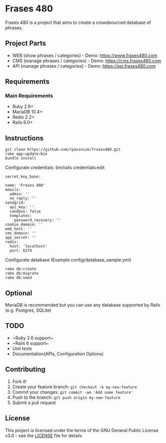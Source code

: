 # Frases 480
Frases 480 is a project that aims to create a crowdsourced database of phrases.


## Project Parts
* WEB (show phrases / categories) - Demo: https://www.frases480.com
* CMS (manage phrases / categories) - Demo: https://cms.frases480.com
* API (manage phrases / categories) - Demo: https://api.frases480.com

## Requirements

### Main Requirements
* Ruby 2.6+
* MariaDB 10.4+
* Redis 2.2+
* Rails 6.0+


## Instructions

```
git clone https://github.com/rpaszniuk/frases480.git
rake app:update:bin
bundle install
```

Configurate credentials: bin/rails credentials:edit

```
secret_key_base: 

name: 'Frases 480'
emails:
  admin: ''
  no_reply: ''
sendgrid:
  api_key: ''
  sandbox: false
  templates:
    password_recovery: ''
cookie_domain: ''
web_host: ''
cms_domain: ''
app_secret: ''
redis:
  host: 'localhost'
  port: 6379
```

Configurate database (Example config/database_sample.yml)

```
rake db:create
rake db:migrate
rake db:seed
```

## Optional

MariaDB is recommended but you can use any database supported by Rails (e.g. Postgres, SQLite)

## TODO

- ~Ruby 2.6 support~
- ~Rails 6 support~
- Unit tests
- Documentation(APIs, Configuration Options)

## Contributing

1. Fork it!
2. Create your feature branch: `git checkout -b my-new-feature`
3. Commit your changes: `git commit -am 'Add some feature'`
4. Push to the branch: `git push origin my-new-feature`
5. Submit a pull request

## License

This project is licensed under the terms of the GNU General Public License v3.0 - see the [LICENSE](LICENSE) file for details
